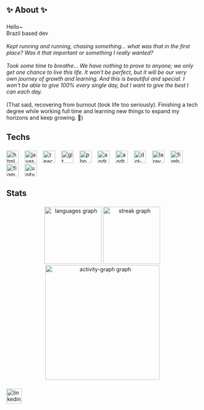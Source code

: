 <h2 align="left">✨ About ✨</h2>

###

<p align="left">Hello~<br>Brazil based dev<br><br><i>Kept running and running, chasing something... what was that in the first place? Was it that important or something I really wanted?<br><br>Took some time to breathe... We have nothing to prove to anyone; we only get one chance to live this life. It won't be perfect, but it will be our very own journey of growth and learning. And this is beautiful and special. I won't be able to give 100% every single day, but I want to give the best I can each day.</i><br><br>(That said, recovering from burnout (took life too seriously). Finishing a tech degree while working full time and learning new things to expand my horizons and keep growing. 🌱)</p>

###

<h2 align="left">Techs</h2>

###

<div align="left">
  <img src="https://img.shields.io/badge/HTML5-E34F26?logo=html5&logoColor=white&style=for-the-badge" height="32" alt="html5 logo"  />
  <img width="8" />
  <img src="https://img.shields.io/badge/JavaScript-F7DF1E?logo=javascript&logoColor=black&style=for-the-badge" height="32" alt="javascript logo"  />
  <img width="8" />
  <img src="https://img.shields.io/badge/React-61DAFB?logo=react&logoColor=black&style=for-the-badge" height="32" alt="react logo"  />
  <img width="8" />
  <img src="https://img.shields.io/badge/Git-F05032?logo=git&logoColor=white&style=for-the-badge" height="32" alt="git logo"  />
  <img width="8" />
  <img src="https://img.shields.io/badge/PHP-777BB4?logo=php&logoColor=black&style=for-the-badge" height="32" alt="php logo"  />
  <img width="8" />
  <img src="https://img.shields.io/badge/Android-3DDC84?logo=android&logoColor=black&style=for-the-badge" height="32" alt="android logo"  />
  <img width="8" />
  <img src="https://img.shields.io/badge/Android Studio-3DDC84?logo=androidstudio&logoColor=black&style=for-the-badge" height="32" alt="androidstudio logo"  />
  <img width="8" />
  <img src="https://img.shields.io/badge/.NET-512BD4?logo=dotnet&logoColor=white&style=for-the-badge" height="32" alt="dot-net logo"  />
  <img width="8" />
  <img src="https://img.shields.io/badge/Laravel-FF2D20?logo=laravel&logoColor=white&style=for-the-badge" height="32" alt="laravel logo"  />
  <img width="8" />
  <img src="https://img.shields.io/badge/Firebase-FFCA28?logo=firebase&logoColor=black&style=for-the-badge" height="32" alt="firebase logo"  />
  <img width="8" />
  <img src="https://img.shields.io/badge/Figma-F24E1E?logo=figma&logoColor=white&style=for-the-badge" height="32" alt="figma logo"  />
  <img width="8" />
  <img src="https://img.shields.io/badge/Unity-FFFFFF?logo=unity&logoColor=black&style=for-the-badge" height="32" alt="unity logo"  />
</div>

###

<h2 align="left">Stats</h2>

###

<div align="center">
  <img src="https://github-readme-stats.vercel.app/api/top-langs?username=valeriaharumi&locale=en&hide_title=false&layout=compact&card_width=320&langs_count=5&theme=dracula&hide_border=false&order=2" height="150" alt="languages graph"  />
  <img src="https://streak-stats.demolab.com?user=valeriaharumi&locale=en&mode=daily&theme=dracula&hide_border=false&border_radius=5&order=3" height="150" alt="streak graph"  />
  <img src="https://github-readme-activity-graph.vercel.app/graph?username=valeriaharumi&radius=16&theme=dracula&area=true&order=5" height="300" alt="activity-graph graph"  />
</div>

###

<div align="left">
  <a href="https://www.linkedin.com/in/val%C3%A9ria-harumi/" target="_blank">
    <img src="https://img.shields.io/static/v1?message=LinkedIn&logo=linkedin&label=&color=0077B5&logoColor=white&labelColor=&style=for-the-badge" height="40" alt="linkedin logo"  />
  </a>
</div>

###

<!--
**valeriaharumi/valeriaharumi** is a ✨ _special_ ✨ repository because its `README.md` (this file) appears on your GitHub profile.

Here are some ideas to get you started:

- 🔭 I’m currently working on ...
- 🌱 I’m currently learning ...
- 👯 I’m looking to collaborate on ...
- 🤔 I’m looking for help with ...
- 💬 Ask me about ...
- 📫 How to reach me: ...
- 😄 Pronouns: ...
- ⚡ Fun fact: ...
-->
